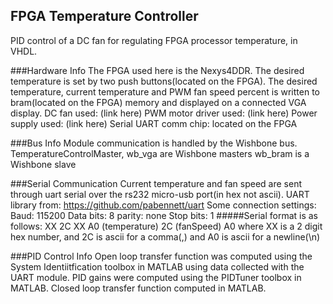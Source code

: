 ## FPGA Temperature Controller
PID control of a DC fan for regulating FPGA processor temperature, in VHDL.

###Hardware Info
The FPGA used here is the Nexys4DDR.
The desired temperature is set by two push buttons(located on the FPGA).
The desired temperature, current temperature and PWM fan speed percent is written to bram(located on the FPGA) memory and displayed on a connected VGA display.
DC fan used: (link here)
PWM motor driver used: (link here)
Power supply used: (link here)
Serial UART comm chip: located on the FPGA

###Bus Info
Module communication is handled by the Wishbone bus.
TemperatureControlMaster, wb_vga are Wishbone masters
wb_bram is a Wishbone slave

###Serial Communication
Current temperature and fan speed are sent through uart serial over the rs232 micro-usb port(in hex not ascii).
UART library from: https://github.com/pabennett/uart
Some connection settings:
  Baud: 115200
  Data bits: 8
  parity: none
  Stop bits: 1
#####Serial format is as follows:
  XX 2C XX A0
  (temperature) 2C (fanSpeed) A0
  where XX is a 2 digit hex number, and 2C is ascii for a comma(,) and A0 is ascii for a newline(\n)

###PID Control Info
  Open loop transfer function was computed using the System Identiitfication toolbox in MATLAB using data collected with the UART module.
  PID gains were computed using the PIDTuner toolbox in MATLAB.
  Closed loop transfer function computed in MATLAB.
